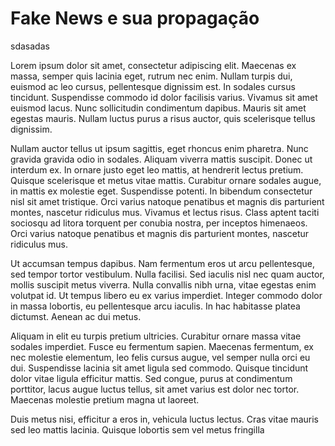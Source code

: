 # Fake News e sua propagação

sdasadas



 Lorem ipsum dolor sit amet, consectetur adipiscing elit. Maecenas ex massa, semper quis lacinia eget, rutrum nec enim. Nullam turpis dui, euismod ac leo cursus, pellentesque dignissim est. In sodales cursus tincidunt. Suspendisse commodo id dolor facilisis varius. Vivamus sit amet euismod lacus. Nunc sollicitudin condimentum dapibus. Mauris sit amet egestas mauris. Nullam luctus purus a risus auctor, quis scelerisque tellus dignissim.

 Nullam auctor tellus ut ipsum sagittis, eget rhoncus enim pharetra. Nunc gravida gravida odio in sodales. Aliquam viverra mattis suscipit. Donec ut interdum ex. In ornare justo eget leo mattis, at hendrerit lectus pretium. Quisque scelerisque et metus vitae mattis. Curabitur ornare sodales augue, in mattis ex molestie eget. Suspendisse potenti. In bibendum consectetur nisl sit amet tristique. Orci varius natoque penatibus et magnis dis parturient montes, nascetur ridiculus mus. Vivamus et lectus risus. Class aptent taciti sociosqu ad litora torquent per conubia nostra, per inceptos himenaeos. Orci varius natoque penatibus et magnis dis parturient montes, nascetur ridiculus mus.

 Ut accumsan tempus dapibus. Nam fermentum eros ut arcu pellentesque, sed tempor tortor vestibulum. Nulla facilisi. Sed iaculis nisl nec quam auctor, mollis suscipit metus viverra. Nulla convallis nibh urna, vitae egestas enim volutpat id. Ut tempus libero eu ex varius imperdiet. Integer commodo dolor in massa lobortis, eu pellentesque arcu iaculis. In hac habitasse platea dictumst. Aenean ac dui metus.

 Aliquam in elit eu turpis pretium ultricies. Curabitur ornare massa vitae sodales imperdiet. Fusce eu fermentum sapien. Maecenas fermentum, ex nec molestie elementum, leo felis cursus augue, vel semper nulla orci eu dui. Suspendisse lacinia sit amet ligula sed commodo. Quisque tincidunt dolor vitae ligula efficitur mattis. Sed congue, purus at condimentum porttitor, lacus augue luctus tellus, sit amet varius est dolor nec tortor. Maecenas molestie pretium magna ut laoreet.

 Duis metus nisi, efficitur a eros in, vehicula luctus lectus. Cras vitae mauris sed leo mattis lacinia. Quisque lobortis sem vel metus fringilla


